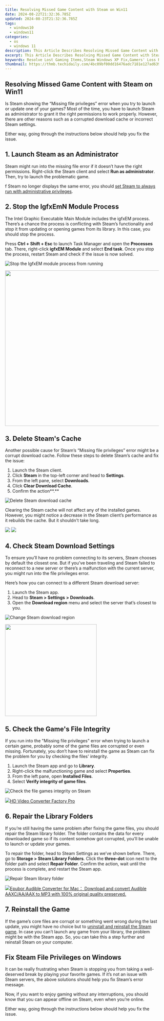 ```yaml
---
title: Resolving Missed Game Content with Steam on Win11
date: 2024-08-22T21:32:36.785Z
updated: 2024-08-23T21:32:36.785Z
tags:
  - windows10
  - windows11
categories:
  - os
  - windows 11
description: This Article Describes Resolving Missed Game Content with Steam on Win11
excerpt: This Article Describes Resolving Missed Game Content with Steam on Win11
keywords: Resolve Lost Gaming Items,Steam Windows XP Fix,Gamers' Loss Retrieval,Win11 Missing Games,Restore Gamedata,Steam Content Recovery,Game Data Reinstate
thumbnail: https://thmb.techidaily.com/4bc09bf00dd16476adc7181e127ad6390edb7499dd05b4708d5bc6f8d46016ec.png
---
```


## Resolving Missed Game Content with Steam on Win11

 Is Steam showing the “Missing file privileges” error when you try to launch or update one of your games? Most of the time, you have to launch Steam as administrator to grant it the right permissions to work properly. However, there are other reasons such as a corrupted download cache or incorrect Steam settings.

 Either way, going through the instructions below should help you fix the issue.

## 1\. Launch Steam as an Administrator

 Steam might run into the missing file error if it doesn’t have the right permissions. Right-click the Steam client and select **Run as administrator**. Then, try to launch the problematic game.

 f Steam no longer displays the same error, you should [set Steam to always run with administrative privileges](https://www.makeuseof.com/tag/always-run-apps-administrator-windows/).

## 2\. Stop the IgfxEmN Module Process

 The Intel Graphic Executable Main Module includes the igfxEM process. There’s a chance the process is conflicting with Steam’s functionality and stop it from updating or opening games from its library. In this case, you should stop the process.

 Press **Ctrl + Shift + Esc** to launch Task Manager and open the **Processes** tab. There, right-click **igfxEM Module** and select **End task**. Once you stop the process, restart Steam and check if the issue is now solved.

![Stop the IgfxEM module process from running](https://static1.makeuseofimages.com/wordpress/wp-content/uploads/2023/06/igfxem-1.jpg)

<!-- affiliate ads begin -->
<a href="https://coinrule.sjv.io/c/5597632/1958379/18409" target="_top" id="1958379"><img src="//a.impactradius-go.com/display-ad/18409-1958379" border="0" alt="" width="856" height="508"/></a><img height="0" width="0" src="https://imp.pxf.io/i/5597632/1958379/18409" style="position:absolute;visibility:hidden;" border="0" />
<!-- affiliate ads end -->
## 3\. Delete Steam's Cache

 Another possible cause for Steam’s “Missing file privileges” error might be a corrupt download cache. Follow these steps to delete Steam’s cache and fix the issue:

1. Launch the Steam client.
2. Click **Steam** in the top-left corner and head to **Settings**.
3. From the left pane, select **Downloads**.
4. Click **Clear Download Cache**.
5. Confirm the action**.**

![Delete Steam download cache](https://static1.makeuseofimages.com/wordpress/wp-content/uploads/2023/06/steam-cache-1.jpg)

 Clearing the Steam cache will not affect any of the installed games. However, you might notice a decrease in the Steam client’s performance as it rebuilds the cache. But it shouldn't take long.

<!-- affiliate ads begin -->
<a href="https://shop.manycam.com/order/checkout.php?PRODS=17727588&QTY=1&AFFILIATE=108875&CART=1"><img src="https://secure.avangate.com/images/merchant/8230bea7d54bcdf99cdfe85cb07313d5/mcaffbanner600x500.png" border="0"></a>
<a href="https://shop.manycam.com/order/checkout.php?PRODS=17727588&QTY=1&AFFILIATE=108875&CART=1"><img src="https://secure.avangate.com/images/merchant/8230bea7d54bcdf99cdfe85cb07313d5/Affiliates_300x250px_valentinesday.png" border="0"></a>
<!-- affiliate ads end -->
## 4\. Check Steam Download Settings

 To ensure you’ll have no problem connecting to its servers, Steam chooses by default the closest one. But if you’ve been traveling and Steam failed to reconnect to a new server or there’s a malfunction with the current server, you might run into the file privileges error.

 Here’s how you can connect to a different Steam download server:

1. Launch the Steam app.
2. Head to **Steam > Settings** **\> Downloads**.
3. Open the **Download region** menu and select the server that’s closest to you.

![Change Steam download region](https://static1.makeuseofimages.com/wordpress/wp-content/uploads/2023/06/steam-download-region-1.jpg)

<!-- affiliate ads begin -->
<a href="https://natural-cycles.sjv.io/c/5597632/2072199/17885" target="_top" id="2072199"><img src="//a.impactradius-go.com/display-ad/17885-2072199" border="0" alt="" width="300" height="300"/></a><img height="0" width="0" src="https://imp.pxf.io/i/5597632/2072199/17885" style="position:absolute;visibility:hidden;" border="0" />
<!-- affiliate ads end -->
## 5\. Check the Game's File Integrity

 If you run into the "Missing file privileges" error when trying to launch a certain game, probably some of the game files are corrupted or even missing. Fortunately, you don’t have to reinstall the game as Steam can fix the problem for you by checking the files' integrity.

1. Launch the Steam app and go to **Library**.
2. Right-click the malfunctioning game and select **Properties**.
3. From the left pane, open **Installed Files**.
4. Select **Verify integrity of game files**.

![Check the file games integrity on Steam](https://static1.makeuseofimages.com/wordpress/wp-content/uploads/2023/06/game-file-integrity-1.jpg)

<!-- affiliate ads begin -->
<a href="https://secure.2checkout.com/order/checkout.php?PRODS=4537546&QTY=1&AFFILIATE=108875&CART=1"><img src="https://secure.avangate.com/images/merchant/4b0a0290ad7df100b77e86839989a75e/products/7_copy_2_2_hdpro.png" border="0">HD Video Converter Factory Pro</a>
<!-- affiliate ads end -->
## 6\. Repair the Library Folders

 If you’re still having the same problem after fixing the game files, you should repair the Steam library folder. The folder contains the data for every downloaded game so if its content somehow got corrupted, you’ll be unable to launch or update your games.

 To repair the folder, head to Steam Settings as we’ve shown before. There, go to **Storage > Steam Library Folders**. Click the **three-dot** icon next to the folder path and select **Repair Folder**. Confirm the action, wait until the process is complete, and restart the Steam app.

![Repair Steam library folder](https://static1.makeuseofimages.com/wordpress/wp-content/uploads/2023/06/repair-folder-1.jpg)

<!-- affiliate ads begin -->
<a href="https://secure.2checkout.com/order/checkout.php?PRODS=4713565&QTY=1&AFFILIATE=108875&CART=1"><img src="https://www.epubor.com/images/uppic/audible-converter-interface.png" border="0">Epubor Audible Converter for Mac： Download and convert Audible AAXC/AA/AAX to MP3 with 100% original quality preserved.</a>
<!-- affiliate ads end -->
## 7\. Reinstall the Game

 If the game’s core files are corrupt or something went wrong during the last update, you might have no choice but to [uninstall and reinstall the Steam game](https://www.makeuseof.com/how-to-uninstall-steam-games-reinstall/). In case you can’t launch any game from your library, the problem might be with the Steam app. So, you can take this a step further and reinstall Steam on your computer.

<!-- affiliate ads begin -->

<!-- affiliate ads end -->
## Fix Steam File Privileges on Windows

 It can be really frustrating when Steam is stopping you from taking a well-deserved break by playing your favorite games. If it’s not an issue with Steam servers, the above solutions should help you fix Steam’s error message.

 Now, if you want to enjoy gaming without any interruptions, you should know that you can appear offline on Steam, even when you’re online.

 Either way, going through the instructions below should help you fix the issue.



<ins class="adsbygoogle"
      style="display:block"
      data-ad-client="ca-pub-7571918770474297"
      data-ad-slot="8358498916"
      data-ad-format="auto"
      data-full-width-responsive="true"></ins>